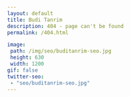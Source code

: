 ```yaml
---
layout: default
title: Budi Tanrim
description: 404 - page can't be found
permalink: /404.html

image:
 path: /img/seo/buditanrim-seo.jpg
 height: 630
 width: 1200
gif: false
twitter-seo:
 - "seo/buditanrim-seo.jpg"
---
```


